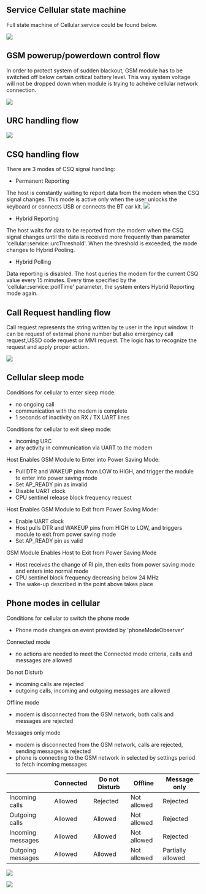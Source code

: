 ## Service Cellular state machine

Full state machine of Cellular service could be found below.

![](./Images/cellular_state_machine.svg)

## GSM powerup/powerdown control flow

In order to protect system of sudden blackout, GSM module has to be switched off below certain critical battery level.
This way system voltage will not be dropped down when module is trying to acheive cellular network connection.

![](./Images/cellular_gsm_onoff_flow.svg)

## URC handling flow

![](./Images/urc_handling.svg)

## CSQ handling flow

There are 3 modes of CSQ signal handling:
* Permanent Reporting

The host is constantly waiting to report data from the modem when the CSQ signal changes. This mode is active only when the user unlocks the keyboard or connects USB or connects the BT car kit.
![](./Images/csq_handling.svg)

* Hybrid Reporting

The host waits for data to be reported from the modem when the CSQ signal changes until the data is received more frequently than parameter 'cellular::service::urcThreshold'. When the threshold is exceeded, the mode changes to Hybrid Pooling.

* Hybrid Polling

Data reporting is disabled. The host queries the modem for the current CSQ value every 15 minutes. Every time specified by the 'cellular::service::pollTime' parameter, the system enters Hybrid Reporting mode again.

## Call Request handling flow

Call request represents the string written by te user in the input window.
It can be request of external phone number but also emergency call request,USSD code request or MMI request.
The logic has to recognize the request and apply proper action.

![](./Images/call_request_handling.svg)

## Cellular sleep mode

Conditions for cellular to enter sleep mode: 
* no ongoing call
* communication with the modem is complete
* 1 seconds of inactivity on RX / TX UART lines

Conditions for cellular to exit sleep mode: 
* incoming URC
* any activity in communication via UART to the modem

Host Enables GSM Module to Enter into Power Saving Mode:
* Pull DTR and WAKEUP pins from LOW to HIGH, and trigger the module to enter into power saving mode
* Set AP_READY pin as invalid
* Disable UART clock
* CPU sentinel release block frequency request

Host Enables GSM Module to Exit from Power Saving Mode:
* Enable UART clock
* Host pulls DTR and WAKEUP pins from HIGH to LOW, and triggers module to exit from power saving mode
* Set AP_READY pin as valid

GSM Module Enables Host to Exit from Power Saving Mode
* Host receives the change of RI pin, then exits from power saving mode and enters into normal mode
* CPU sentinel block frequency decreasing below 24 MHz
* The wake-up described in the point above takes place

## Phone modes in cellular

Conditions for cellular to switch the phone mode
* Phone mode changes on event provided by 'phoneModeObserver'

Connected mode
* no actions are needed to meet the Connected mode criteria, calls and messages are allowed

Do not Disturb
* incoming calls are rejected 
* outgoing calls, incoming and outgoing messages are allowed

Offline mode
* modem is disconnected from the GSM network, both calls and messages are rejected

Messages only mode
* modem is disconnected from the GSM network, calls are rejected, sending messages is rejected
* phone is connecting to the GSM network in selected by settings period to fetch incoming messages

| | Connected | Do not Disturb | Offline | Message only |
| ----------- | --------- | -------------- | ------- | ------- |
|Incoming calls| Allowed | Rejected | Not allowed | Rejected |
|Outgoing calls| Allowed | Allowed | Not allowed | Rejected |
|Incoming messages| Allowed | Allowed | Not allowed | Rejected |
|Outgoing messages| Allowed | Allowed | Not allowed | Partially allowed |

![](./Images/phone_modes.svg)

![](./Images/connection_manager.svg)
